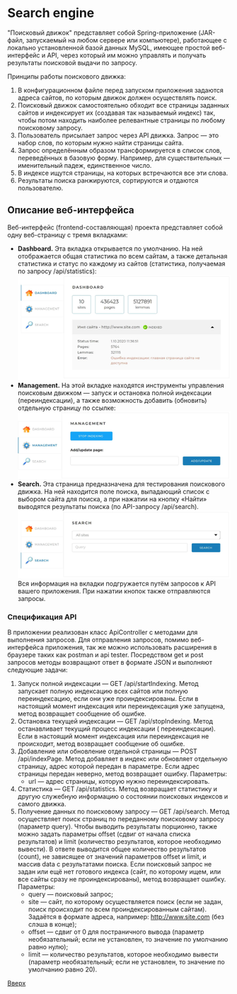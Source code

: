# Search engine <a id="anchor"></a>

"Поисковый движок" представляет собой Spring-приложение (JAR-файл, запускаемый на любом сервере или компьютере),
работающее с локально установленной базой данных MySQL, имеющее простой веб-интерфейс и API, через который им можно
управлять и получать результаты поисковой выдачи по запросу.

Принципы работы поискового движка:

1. В конфигурационном файле перед запуском приложения задаются адреса сайтов, по которым движок должен осуществлять
   поиск.
2. Поисковый движок самостоятельно обходит все страницы заданных сайтов и индексирует их (создавая так называемый
   индекс) так, чтобы потом находить наиболее релевантные страницы по любому поисковому запросу.
3. Пользователь присылает запрос через API движка. Запрос — это набор слов, по которым нужно найти страницы сайта.
4. Запрос определённым образом трансформируется в список слов, переведённых в базовую форму. Например, для
   существительных — именительный падеж, единственное число.
5. В индексе ищутся страницы, на которых встречаются все эти слова.
6. Результаты поиска ранжируются, сортируются и отдаются пользователю.

## Описание веб-интерфейса

Веб-интерфейс (frontend-составляющая) проекта представляет собой одну веб-страницу с тремя вкладками:

- __Dashboard.__ Эта вкладка открывается по умолчанию. На ней отображается общая статистика по всем сайтам, а также
  детальная статистика и статус по каждому из сайтов (статистика, получаемая по запросу /api/statistics):
  ![dashboard](pic/dashboard.jpg)
- __Management.__ На этой вкладке находятся инструменты управления поисковым движком — запуск и остановка полной
  индексации (переиндексации), а также возможность добавить (обновить) отдельную страницу по ссылке:
  ![dashboard](pic/management.jpg)
- __Search.__ Эта страница предназначена для тестирования поискового движка. На ней находится поле поиска, выпадающий
  список с выбором сайта для поиска, а при нажатии на кнопку «Найти» выводятся результаты поиска (по API-запросу
  /api/search).
  ![dashboard](pic/search.jpg)
  Вся информация на вкладки подгружается путём запросов к API вашего приложения. При нажатии кнопок также отправляются
  запросы.

### Спецификация API

В приложении реализован класс ApiController с методами для выполнения запросов. Для отправления запросов, помимо
веб-интерфейса приложения, так же можно использовать расширения в браузере таких как postman и api tester. Посредством
get и post запросов методы возвращают ответ в формате JSON и выполняют следующие задачи:

1. Запуск полной индексации — GET /api/startIndexing. Метод запускает полную индексацию всех сайтов или полную
   переиндексацию, если они уже проиндексированы. Если в настоящий момент индексация или переиндексация уже запущена,
   метод возвращает сообщение об ошибке.
2. Остановка текущей индексации — GET /api/stopIndexing. Метод останавливает текущий процесс индексации (
   переиндексации). Если в настоящий момент индексация или переиндексация не происходит, метод возвращает сообщение об
   ошибке.
3. Добавление или обновление отдельной страницы — POST /api/indexPage. Метод добавляет в индекс или обновляет отдельную
   страницу, адрес которой передан в параметре. Если адрес страницы передан неверно, метод возвращает ошибку.
   Параметры:
    - url — адрес страницы, которую нужно переиндексировать.
4. Статистика — GET /api/statistics. Метод возвращает статистику и другую служебную информацию о состоянии поисковых
   индексов и самого движка.
5. Получение данных по поисковому запросу — GET /api/search. Метод осуществляет поиск страниц по переданному поисковому
   запросу (параметр query). Чтобы выводить результаты порционно, также можно задать параметры offset (сдвиг от начала
   списка результатов) и limit (количество результатов, которое необходимо вывести). В ответе выводится общее количество
   результатов (count), не зависящее от значений параметров offset и limit, и массив data с результатами поиска. Если
   поисковый запрос не задан или ещё нет готового индекса (сайт, по которому ищем, или все сайты сразу не
   проиндексированы), метод возвращает ошибку.
   Параметры:
    - query — поисковый запрос;
    - site — сайт, по которому осуществляется поиск (если не задан, поиск происходит по всем проиндексированным сайтам).
      Задаётся в формате адреса, например: http://www.site.com (без слэша в конце);
    - offset — сдвиг от 0 для постраничного вывода (параметр необязательный; если не установлен, то значение по
      умолчанию равно нулю);
    - limit — количество результатов, которое необходимо вывести (параметр необязательный; если не установлен, то
      значение по умолчанию равно 20).

[Вверх](#anchor)
